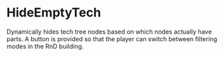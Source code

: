 # HideEmptyTech

Dynamically hides tech tree nodes based on which nodes actually have parts. A button is provided so that the player can switch between filtering modes in the RnD building.